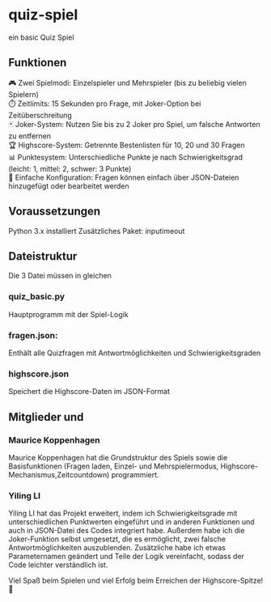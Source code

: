 # quiz-spiel
ein basic Quiz Spiel

## Funktionen
🎮 Zwei Spielmodi: Einzelspieler und Mehrspieler (bis zu beliebig vielen Spielern) <br>
⏱️ Zeitlimits: 15 Sekunden pro Frage, mit Joker-Option bei Zeitüberschreitung  <br>
🃏 Joker-System: Nutzen Sie bis zu 2 Joker pro Spiel, um falsche Antworten zu entfernen  <br> 
🏆 Highscore-System: Getrennte Bestenlisten für 10, 20 und 30 Fragen  <br>
📊 Punktesystem: Unterschiedliche Punkte je nach Schwierigkeitsgrad (leicht: 1, mittel: 2, schwer: 3 Punkte) <br>
📁 Einfache Konfiguration: Fragen können einfach über JSON-Dateien hinzugefügt oder bearbeitet werden <br>

## Voraussetzungen
Python 3.x installiert
Zusätzliches Paket: inputimeout

## Dateistruktur
Die 3 Datei müssen in gleichen 
### quiz_basic.py
Hauptprogramm mit der Spiel-Logik
### fragen.json:
Enthält alle Quizfragen mit Antwortmöglichkeiten und Schwierigkeitsgraden
### highscore.json
Speichert die Highscore-Daten im JSON-Format


## Mitglieder und 
### Maurice Koppenhagen
Maurice Koppenhagen hat die Grundstruktur des Spiels sowie die Basisfunktionen (Fragen laden, Einzel- und Mehrspielermodus, Highscore-Mechanismus,Zeitcountdown) programmiert.

### Yiling LI
Yiling LI hat das Projekt erweitert, indem ich Schwierigkeitsgrade mit unterschiedlichen Punktwerten eingeführt und in anderen Funktionen und auch in JSON-Datei des Codes integriert habe. Außerdem habe ich die Joker-Funktion selbst umgesetzt, die es ermöglicht, zwei falsche Antwortmöglichkeiten auszublenden. Zusätzliche habe ich etwas Parameternamen geändert und Teile der Logik vereinfacht, sodass der Code leichter verständlich ist.

Viel Spaß beim Spielen und viel Erfolg beim Erreichen der Highscore-Spitze! 🚀
